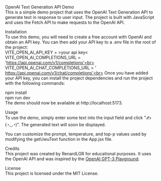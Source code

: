 OpenAI Text Generation API Demo<br>
This is a simple demo project that uses the OpenAI Text Generation API to generate text in response to user input. The project is built with JavaScript and uses the Fetch API to make requests to the OpenAI API.

Installation<br>
To use this demo, you will need to create a free account with OpenAI and obtain an API key. You can then add your API key to a .env file in the root of the project:<br>
VITE_OPEN_AI_API_KEY = >your api key<<br>
VITE_OPEN_AI_COMPLETIONS_URL = 'https://api.openai.com/v1/completions'<br>
VITE_OPEN_AI_CHAT_COMPLETIONS_URL = '
https://api.openai.com/v1/chat/completions'<br>
Once you have added your API key, you can install the project dependencies and run the project with the following commands:

npm install<br>
npm run dev<br>
The demo should now be available at http://localhost:5173.<br>

Usage<br>
To use the demo, simply enter some text into the input field and click "✍(◔◡◔)". The generated text will soon be displayed.

You can customize the prompt, temperature, and top-p values used by modifying the getUwuText function in the App.jsx file.

Credits<br>
This project was created by RenardLGR for educational purposes. It uses the OpenAI API and was inspired by the [OpenAI GPT-3 Playground](https://beta.openai.com/playground/).

License<br>
This project is licensed under the MIT License.